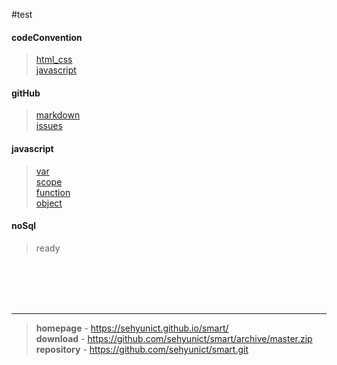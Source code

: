 #test

#### codeConvention
> [html_css](https://github.com/sehyunict/smart/tree/master/codeConvention/html_css)<br/>
> [javascript](https://github.com/sehyunict/smart/tree/master/codeConvention/javascript)

#### gitHub
> [markdown](https://github.com/sehyunict/smart/tree/master/gitHub/markdown)<br/>
> [issues](https://github.com/sehyunict/smart/tree/master/gitHub/issues)

#### javascript
> [var](https://github.com/sehyunict/smart/tree/master/javaScript/1.var)<br/>
> [scope](https://github.com/sehyunict/smart/tree/master/javaScript/2.scope)<br/>
> [function](https://github.com/sehyunict/smart/tree/master/javaScript/3.function)<br/>
> [object](https://github.com/sehyunict/smart/tree/master/javaScript/X.Object)

#### noSql
> ready

<br/>
<br/>
<br/>
<br/>

***
> **homepage** - <a>https://sehyunict.github.io/smart/</a><br/>
> **download** - <a>https://github.com/sehyunict/smart/archive/master.zip</a><br/>
> **repository** - <span>https://github.com/sehyunict/smart.git</span>